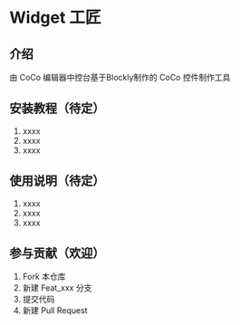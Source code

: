 # Widget 工匠

## 介绍
由 CoCo 编辑器中控台基于Blockly制作的 CoCo 控件制作工具

## 安装教程（待定）

1.  xxxx
2.  xxxx
3.  xxxx

## 使用说明（待定）

1.  xxxx
2.  xxxx
3.  xxxx

## 参与贡献（欢迎）

1.  Fork 本仓库
2.  新建 Feat_xxx 分支
3.  提交代码
4.  新建 Pull Request
